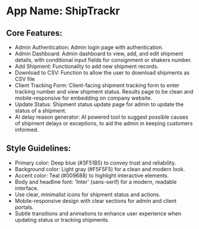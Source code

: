 # **App Name**: ShipTrackr

## Core Features:

- Admin Authentication: Admin login page with authentication.
- Admin Dashboard: Admin dashboard to view, add, and edit shipment details, with conditional input fields for consignment or shakers number.
- Add Shipment: Functionality to add new shipment records.
- Download to CSV: Function to allow the user to download shipments as CSV file
- Client Tracking Form: Client-facing shipment tracking form to enter tracking number and view shipment status. Results page to be clean and mobile-responsive for embedding on company website.
- Update Status: Shipment status update page for admin to update the status of a shipment.
- AI delay reason generator: AI powered tool to suggest possible causes of shipment delays or exceptions, to aid the admin in keeping customers informed.

## Style Guidelines:

- Primary color: Deep blue (#3F51B5) to convey trust and reliability.
- Background color: Light gray (#F5F5F5) for a clean and modern look.
- Accent color: Teal (#009688) to highlight interactive elements.
- Body and headline font: 'Inter' (sans-serif) for a modern, readable interface.
- Use clear, minimalist icons for shipment status and actions.
- Mobile-responsive design with clear sections for admin and client portals.
- Subtle transitions and animations to enhance user experience when updating status or tracking shipments.